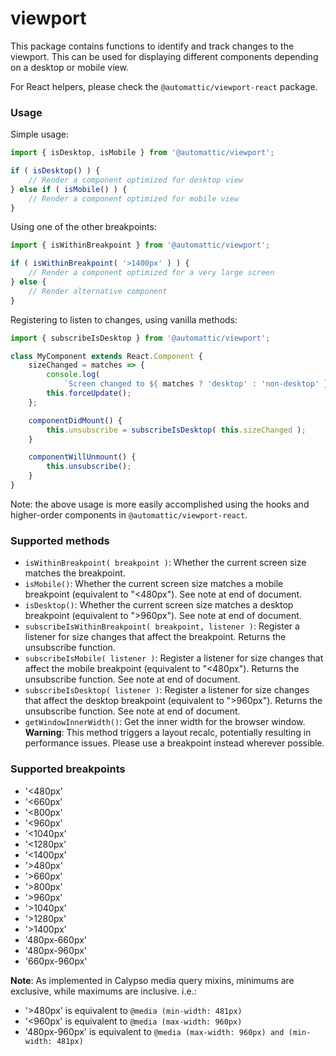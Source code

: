 viewport
========

This package contains functions to identify and track changes to the viewport. This can be used for displaying different components depending on a desktop or mobile view.

For React helpers, please check the `@automattic/viewport-react` package.

### Usage

Simple usage:

```js
import { isDesktop, isMobile } from '@automattic/viewport';

if ( isDesktop() ) {
	// Render a component optimized for desktop view
} else if ( isMobile() ) {
	// Render a component optimized for mobile view
}
```

Using one of the other breakpoints:

```js
import { isWithinBreakpoint } from '@automattic/viewport';

if ( isWithinBreakpoint( '>1400px' ) ) {
	// Render a component optimized for a very large screen
} else {
	// Render alternative component
}
```

Registering to listen to changes, using vanilla methods:

```js
import { subscribeIsDesktop } from '@automattic/viewport';

class MyComponent extends React.Component {
	sizeChanged = matches => {
		console.log(
			`Screen changed to ${ matches ? 'desktop' : 'non-desktop' } size` );
		this.forceUpdate();
	};

	componentDidMount() {
		this.unsubscribe = subscribeIsDesktop( this.sizeChanged );
	}

	componentWillUnmount() {
		this.unsubscribe();
	}
}
```

Note: the above usage is more easily accomplished using the hooks and higher-order components in `@automattic/viewport-react`.


### Supported methods

- `isWithinBreakpoint( breakpoint )`: Whether the current screen size matches the breakpoint.
- `isMobile()`: Whether the current screen size matches a mobile breakpoint (equivalent to "<480px"). See note at end of document.
- `isDesktop()`: Whether the current screen size matches a desktop breakpoint (equivalent to ">960px"). See note at end of document.
- `subscribeIsWithinBreakpoint( breakpoint, listener )`: Register a listener for size changes that affect the breakpoint. Returns the unsubscribe function.
- `subscribeIsMobile( listener )`: Register a listener for size changes that affect the mobile breakpoint (equivalent to "<480px"). Returns the unsubscribe function. See note at end of document.
- `subscribeIsDesktop( listener )`: Register a listener for size changes that affect the desktop breakpoint (equivalent to ">960px"). Returns the unsubscribe function. See note at end of document.
- `getWindowInnerWidth()`: Get the inner width for the browser window. **Warning**: This method triggers a layout recalc, potentially resulting in performance issues. Please use a breakpoint instead wherever possible.

### Supported breakpoints

- '<480px'
- '<660px'
- '<800px'
- '<960px'
- '<1040px'
- '<1280px'
- '<1400px'
- '>480px'
- '>660px'
- '>800px'
- '>960px'
- '>1040px'
- '>1280px'
- '>1400px'
- '480px-660px'
- '480px-960px'
- '660px-960px'

**Note**: As implemented in Calypso media query mixins, minimums are exclusive, while maximums are inclusive. i.e.:

- '>480px' is equivalent to `@media (min-width: 481px)`
- '<960px' is equivalent to `@media (max-width: 960px)`
- '480px-960px' is equivalent to `@media (max-width: 960px) and (min-width: 481px)`
